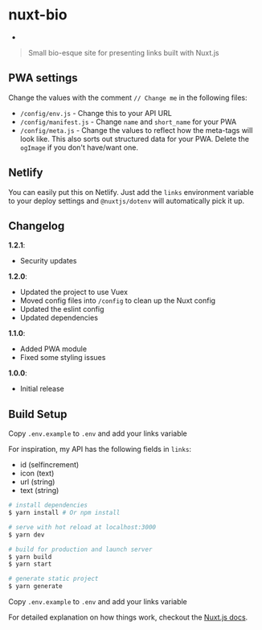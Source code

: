 # nuxt-bio
-
> Small bio-esque site for presenting links built with Nuxt.js

## PWA settings
Change the values with the comment `// Change me` in the following files:

- `/config/env.js` - Change this to your API URL
- `/config/manifest.js` - Change `name` and `short_name` for your PWA
- `/config/meta.js` - Change the values to reflect how the meta-tags will look like. This also sorts out structured data for your PWA. Delete the `ogImage` if you don't have/want one.

## Netlify
You can easily put this on Netlify. Just add the `links` environment variable to your deploy settings and `@nuxtjs/dotenv` will automatically pick it up.

## Changelog
**1.2.1**:
- Security updates

**1.2.0**:
- Updated the project to use Vuex
- Moved config files into `/config` to clean up the Nuxt config
- Updated the eslint config
- Updated dependencies

**1.1.0**:
- Added PWA module
- Fixed some styling issues

**1.0.0**:
- Initial release

## Build Setup

Copy `.env.example` to `.env` and add your links variable

For inspiration, my API has the following fields in `links`:
- id (selfincrement)
- icon (text)
- url (string)
- text (string)

``` bash
# install dependencies
$ yarn install # Or npm install

# serve with hot reload at localhost:3000
$ yarn dev

# build for production and launch server
$ yarn build
$ yarn start

# generate static project
$ yarn generate
```

Copy `.env.example` to `.env` and add your links variable

For detailed explanation on how things work, checkout the [Nuxt.js docs](https://github.com/nuxt/nuxt.js).
